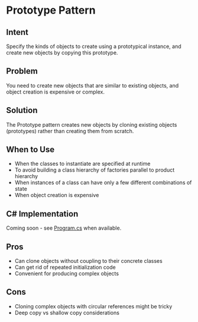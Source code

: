 # Prototype Pattern

## Intent
Specify the kinds of objects to create using a prototypical instance, and create new objects by copying this prototype.

## Problem
You need to create new objects that are similar to existing objects, and object creation is expensive or complex.

## Solution
The Prototype pattern creates new objects by cloning existing objects (prototypes) rather than creating them from scratch.

## When to Use
- When the classes to instantiate are specified at runtime
- To avoid building a class hierarchy of factories parallel to product hierarchy
- When instances of a class can have only a few different combinations of state
- When object creation is expensive

## C# Implementation
Coming soon - see [Program.cs](./Program.cs) when available.

## Pros
- Can clone objects without coupling to their concrete classes
- Can get rid of repeated initialization code
- Convenient for producing complex objects

## Cons
- Cloning complex objects with circular references might be tricky
- Deep copy vs shallow copy considerations
